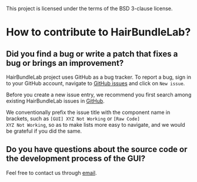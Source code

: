 This project is licensed under the terms of the BSD 3-clause license. 

# How to contribute to HairBundleLab?

## Did you find a bug or write a patch that fixes a bug or brings an improvement?

HairBundleLab project uses GitHub as a bug tracker. To report a bug, sign in to your GitHub account, navigate to [GitHub issues](https://github.com/vgoyal24/HairBundleLab/issues) and click on <code>New issue</code>.

Before you create a new issue entry, we recommend you first search among existing HairBundleLab issues in [GitHub](https://github.com/vgoyal24/HairBundleLab/issues).

We conventionally prefix the issue title with the component name in brackets, such as <code>[GUI] XYZ Not Working</code> or <code>[Raw Code] XYZ Not Working</code>, so as to make lists more easy to navigate, and we would be grateful if you did the same.

## Do you have questions about the source code or the development process of the GUI?

Feel free to contact us through [email](mailto:varungo@umich.edu?subject=[GitHub]%20HairBundleLab%20Query&cc=grosh@umich.edu).
